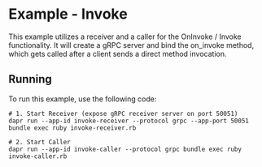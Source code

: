 # Example - Invoke

This example utilizes a receiver and a caller for the OnInvoke / Invoke
functionality. It will create a gRPC server and bind the on_invoke method,
which gets called after a client sends a direct method invocation.

## Running

To run this example, use the following code:

```
# 1. Start Receiver (expose gRPC receiver server on port 50051)
dapr run --app-id invoke-receiver --protocol grpc --app-port 50051 bundle exec ruby invoke-receiver.rb

# 2. Start Caller
dapr run --app-id invoke-caller --protocol grpc bundle exec ruby invoke-caller.rb
```